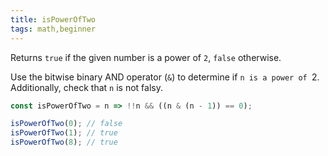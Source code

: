 ```yaml
---
title: isPowerOfTwo
tags: math,beginner
---
```


Returns `true` if the given number is a power of `2`, `false` otherwise.

Use the bitwise binary AND operator (`&`) to determine if `n is a power of `2. 
Additionally, check that `n` is not falsy.

```js
const isPowerOfTwo = n => !!n && ((n & (n - 1)) == 0);
```

```js
isPowerOfTwo(0); // false
isPowerOfTwo(1); // true
isPowerOfTwo(8); // true
```
